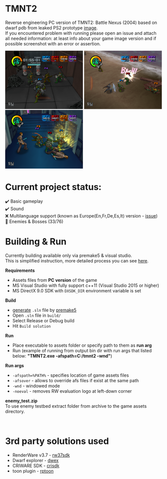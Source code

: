 # TMNT2
Reverse engineering PC version of TMNT2: Battle Nexus (2004) based on dwarf pdb from leaked PS2 prototype [image](https://archive.org/details/TeenageMutantNinjaTurtles2BattleNexusJun142004prototype).\
If you encountered problem with running please open an issue and attach all needed information: at least info about your game image version and if possible screenshot with an error or assertion.

<p float="left">
<img src="scr1.png" width="250"/>
<!-- <img src="scr2.png" width="250"/> -->
<img src="scr3.png" width="250"/>
<img src="scr4.png" width="250"/>
</p>

# Current project status:
✔️ Basic gameplay\
✔️ Sound\
❌ Multilanguage support (known as Europe(En,Fr,De,Es,It) version - [issue](https://github.com/xntrz/tmnt2/issues/1#issuecomment-2643548662))\
🔨 Enemies & Bosses (33/76)
&nbsp;

# Building & Run
Currently building available only via premake5 & visual studio.\
This is simplified instruction, more detailed process you can see [here](https://github.com/xntrz/tmnt2/issues/1#issuecomment-2637289859).

**Requirements**
- Assets files from **PC version** of the game
- MS Visual Studio with fully support c++11 (Visual Studio 2015 or higher)
- MS DirectX 9.0 SDK with `DXSDK_DIR` environment variable is set

**Build**
- [generate](https://premake.github.io/docs/Using-Premake/#using-premake-to-generate-project-files) `.sln` file by [premake5](https://premake.github.io/)
- Open `.sln` file in `build/`
- Select Release or Debug build
- Hit `Build solution`

**Run**
- Place executable to assets folder or specify path to them as **run arg**
- Run (example of running from output bin dir with run args that listed below: **"TMNT2.exe -afspath=C:/tmnt2 -wnd"**)

**Run args**
- `-afspath=%PATH%` - specifies location of game assets files
- `-afsover` - allows to override afs files if exist at the same path
- `-wnd` - windowed mode
- `-noeval` - removes RW evaluation logo at left-down corner

**enemy_test.zip**\
To use enemy testbed extract folder from archive to the game assets directory.

&nbsp;

# 3rd party solutions used
* RenderWare v3.7 - [rw37sdk](https://archive.org/details/RenderwareStudio3.7SDKForWindows)
* Dwarf explorer - [dwex](https://github.com/sevaa/dwex)
* CRIWARE SDK - [crisdk](https://archive.org/details/cri-sdk)
* toon plugin - [rptoon](https://github.com/xntrz/rptoon)
